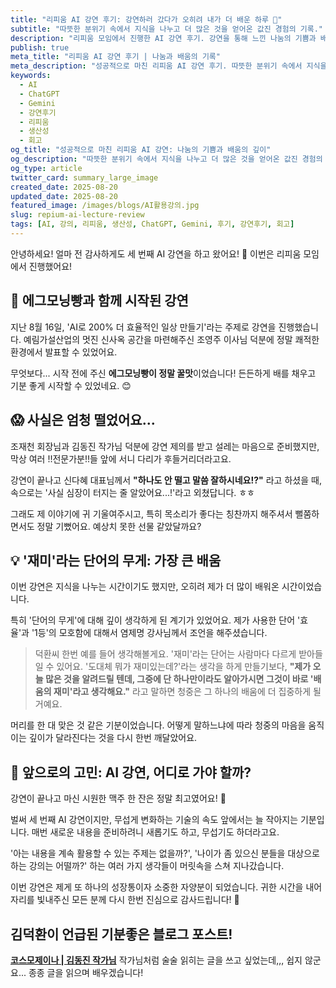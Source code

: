 ```yaml
---
title: "리피움 AI 강연 후기: 강연하러 갔다가 오히려 내가 더 배운 하루 🚀"
subtitle: "따뜻한 분위기 속에서 지식을 나누고 더 많은 것을 얻어온 값진 경험의 기록."
description: "리피움 모임에서 진행한 AI 강연 후기. 강연을 통해 느낀 나눔의 기쁨과 배움의 깊이, 그리고 미래에 대한 고민을 솔직하게 담았습니다."
publish: true
meta_title: "리피움 AI 강연 후기 | 나눔과 배움의 기록"
meta_description: "성공적으로 마친 리피움 AI 강연 후기. 따뜻한 분위기 속에서 지식을 나누고 더 많은 것을 얻어온 값진 경험과 개인적인 성찰을 공유합니다."
keywords:
  - AI
  - ChatGPT
  - Gemini
  - 강연후기
  - 리피움
  - 생산성
  - 회고
og_title: "성공적으로 마친 리피움 AI 강연: 나눔의 기쁨과 배움의 깊이"
og_description: "따뜻한 분위기 속에서 지식을 나누고 더 많은 것을 얻어온 값진 경험의 기록."
og_type: article
twitter_card: summary_large_image
created_date: 2025-08-20
updated_date: 2025-08-20
featured_image: /images/blogs/AI활용강의.jpg
slug: repium-ai-lecture-review
tags: [AI, 강의, 리피움, 생산성, ChatGPT, Gemini, 후기, 강연후기, 회고]
---
```


안녕하세요! 얼마 전 감사하게도 세 번째 AI 강연을 하고 왔어요! 💪
이번은 리피움 모임에서 진행했어요!

## 🥐 에그모닝빵과 함께 시작된 강연

지난 8월 16일, 'AI로 200% 더 효율적인 일상 만들기'라는 주제로 강연을 진행했습니다. 예림가설산업의 멋진 신사옥 공간을 마련해주신 조영주 이사님 덕분에 정말 쾌적한 환경에서 발표할 수 있었어요.

무엇보다... 시작 전에 주신 **에그모닝빵이 정말 꿀맛**이었습니다! 든든하게 배를 채우고 기분 좋게 시작할 수 있었네요. 😊

## 😱 사실은 엄청 떨었어요...

조재천 회장님과 김동진 작가님 덕분에 강연 제의를 받고 설레는 마음으로 준비했지만, 막상 여러 !!전문가분!!들 앞에 서니 다리가 후들거리더라고요.

강연이 끝나고 신다혜 대표님께서 **"하나도 안 떨고 말씀 잘하시네요!?"** 라고 하셨을 때, 속으로는 '사실 심장이 터지는 줄 알았어요...!'라고 외쳤답니다. ㅎㅎ

그래도 제 이야기에 귀 기울여주시고, 특히 목소리가 좋다는 칭찬까지 해주셔서 뻘쭘하면서도 정말 기뻤어요. 예상치 못한 선물 같았달까요?

## 💡 '재미'라는 단어의 무게: 가장 큰 배움

이번 강연은 지식을 나누는 시간이기도 했지만, 오히려 제가 더 많이 배워온 시간이었습니다.

특히 '단어의 무게'에 대해 깊이 생각하게 된 계기가 있었어요. 제가 사용한 단어 '효율'과 '1등'의 모호함에 대해서 염제명 강사님께서 조언을 해주셨습니다.

> 덕환씨 한번 예를 들어 생각해볼게요. '재미'라는 단어는 사람마다 다르게 받아들일 수 있어요. '도대체 뭐가 재미있는데?'라는 생각을 하게 만들기보다, **"제가 오늘 많은 것을 알려드릴 텐데, 그중에 단 하나만이라도 알아가시면 그것이 바로 '배움의 재미'라고 생각해요."** 라고 말하면 청중은 그 하나의 배움에 더 집중하게 될 거예요.

머리를 한 대 맞은 것 같은 기분이었습니다. 어떻게 말하느냐에 따라 청중의 마음을 움직이는 깊이가 달라진다는 것을 다시 한번 깨달았어요.

## 🤔 앞으로의 고민: AI 강연, 어디로 가야 할까?

강연이 끝나고 마신 시원한 맥주 한 잔은 정말 최고였어요! 🍺

벌써 세 번째 AI 강연이지만, 무섭게 변화하는 기술의 속도 앞에서는 늘 작아지는 기분입니다. 매번 새로운 내용을 준비하려니 새롭기도 하고, 무섭기도 하더라고요.

'아는 내용을 계속 활용할 수 있는 주제는 없을까?', '나이가 좀 있으신 분들을 대상으로 하는 강의는 어떨까?' 하는 여러 가지 생각들이 머릿속을 스쳐 지나갔습니다.

이번 강연은 제게 또 하나의 성장통이자 소중한 자양분이 되었습니다. 귀한 시간을 내어 자리를 빛내주신 모든 분께 다시 한번 진심으로 감사드립니다! 🚀

## 김덕환이 언급된 기분좋은 블로그 포스트!

**[코스모제이나 | 김동진 작가님](https://m.blog.naver.com/mapside2/223973351943)**
작가님처럼 술술 읽히는 글을 쓰고 싶었는데,,, 쉽지 않군요... 종종 글을 읽으며 배우겠습니다!
